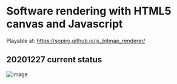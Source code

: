 # Software rendering with HTML5 canvas and Javascript

Playable at: https://sopiro.github.io/js_bitmap_renderer/

## 20201227 current status
![image](.github/f9135e4.gif)
